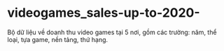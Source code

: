 # videogames_sales-up-to-2020-
Bộ dữ liệu về doanh thu video games tại 5 nơi, gồm các trường: năm, thể loại, tựa game, nền tảng, thứ hạng.
